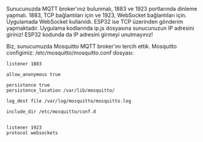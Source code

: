 Sunucunuzda MQTT broker'ınız bulunmalı, 1883 ve 1923 portlarında dinleme yapmalı. 1883, TCP bağlantıları için ve 1923, WebSocket bağlantıları için. Uygulamada WebSocket kullanıldı. ESP32 ise TCP üzerinden gönderim yapmaktadır.
Uygulama kodlarında ip.js dosyasına sunucunuzun IP adresini giriniz! ESP32 kodunda da IP adresini girmeyi unutmayınız!

Biz, sunucumuzda Mosquitto MQTT broker'ını tercih ettik. 
Mosquitto configimiz:
/etc/mosquitto/mosquitto.conf dosyası:
```
listener 1883

allow_anonymous true

persistence true
persistence_location /var/lib/mosquitto/

log_dest file /var/log/mosquitto/mosquitto.log

include_dir /etc/mosquitto/conf.d


listener 1923
protocol websockets
```
